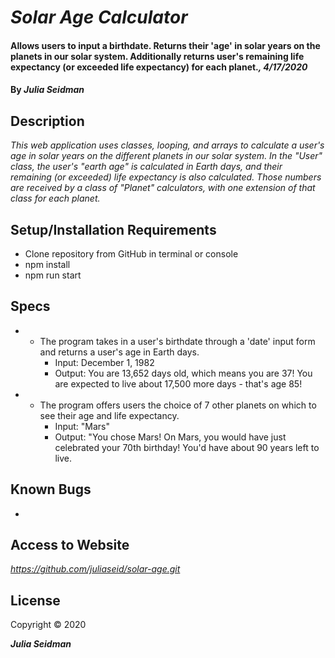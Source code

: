 # _Solar Age Calculator_

#### Allows users to input a birthdate.  Returns their 'age' in solar years on the planets in our solar system.  Additionally returns user's remaining life expectancy (or exceeded life expectancy) for each planet._, 4/17/2020_

#### By _**Julia Seidman**_

## Description

_This web application uses classes, looping, and arrays to calculate a user's age in solar years on the different planets in our solar system.  In the "User" class, the user's "earth age" is calculated in Earth days, and their remaining (or exceeded) life expectancy is also calculated.  Those numbers are received by a class of "Planet" calculators, with one extension of that class for each planet._

## Setup/Installation Requirements

* Clone repository from GitHub in terminal or console
* npm install
* npm run start


## Specs

* - The program takes in a user's birthdate through a 'date' input form and returns a user's age in Earth days.
    * Input: December 1, 1982
    * Output: You are 13,652 days old, which means you are 37!  You are expected to live about 17,500 more days - that's age 85!

* - The program offers users the choice of 7 other planets on which to see their age and life expectancy.
    * Input: "Mars"
    * Output:  "You chose Mars!  On Mars, you would have just celebrated your 70th birthday!  You'd have about 90 years left to live.


## Known Bugs
-


## Access to Website

_https://github.com/juliaseid/solar-age.git_

## License

Copyright © 2020

**_Julia Seidman_**
